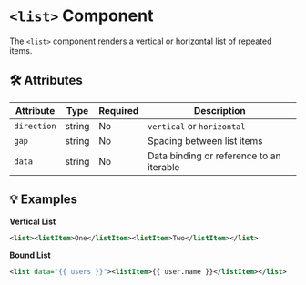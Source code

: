 # `<list>` Component

The `<list>` component renders a vertical or horizontal list of repeated items.

## 🛠 Attributes

| Attribute | Type | Required | Description |
|-----------|------|----------|-------------|
| `direction` | string | No | `vertical` or `horizontal` |
| `gap` | string | No | Spacing between list items |
| `data` | string | No | Data binding or reference to an iterable |

## 💡 Examples
**Vertical List**
```xml
<list><listItem>One</listItem><listItem>Two</listItem></list>
```

**Bound List**
```xml
<list data="{{ users }}"><listItem>{{ user.name }}</listItem></list>
```
